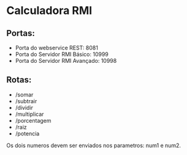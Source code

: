 # Calculadora RMI

## Portas:
- Porta do webservice REST: 8081
- Porta do Servidor RMI Básico: 10999
- Porta do Servidor RMI Avançado: 10998

## Rotas:
- /somar
- /subtrair
- /dividir
- /multiplicar
- /porcentagem
- /raiz
- /potencia

Os dois numeros devem ser enviados nos parametros: num1 e num2.
